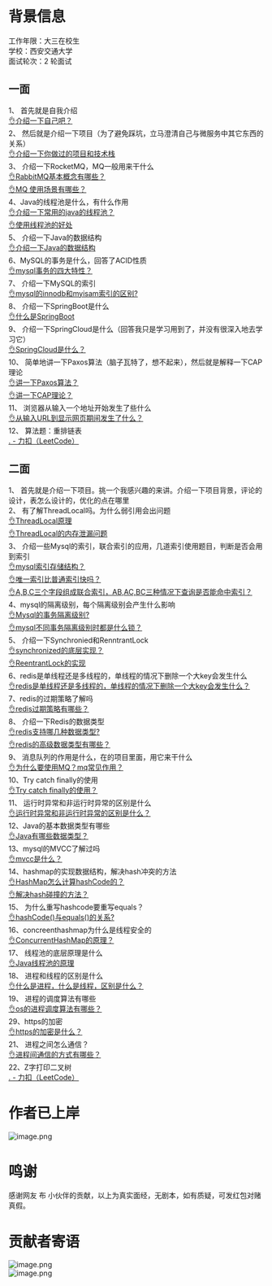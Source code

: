 # 背景信息
工作年限：大三在校生<br />学校：西安交通大学<br />面试轮次：2 轮面试
## 一面
1、 首先就是自我介绍<br />[👌介绍一下自己吧？](https://www.yuque.com/jingdianjichi/xyxdsi/pfszpyzvh1vnqbf9?view=doc_embed)<br />2、 然后就是介绍一下项目（为了避免踩坑，立马澄清自己与微服务中其它东西的关系）<br />[👌介绍一下你做过的项目和技术栈](https://www.yuque.com/jingdianjichi/xyxdsi/hd79bfu1sfgehqzz?view=doc_embed)<br />3、 介绍一下RocketMQ，MQ一般用来干什么<br />[👌RabbitMQ基本概念有哪些？](https://www.yuque.com/jingdianjichi/xyxdsi/ie9zthf0se4hzgiz?view=doc_embed)<br />[👌MQ 使用场景有哪些？](https://www.yuque.com/jingdianjichi/xyxdsi/xwryds0a4r0gvpe6?view=doc_embed)<br />4、Java的线程池是什么，有什么作用<br />[👌介绍一下常用的java的线程池？](https://www.yuque.com/jingdianjichi/xyxdsi/zcuxm2pogymgs7g6?view=doc_embed)<br />[👌使用线程池的好处](https://www.yuque.com/jingdianjichi/xyxdsi/bz575xpsoxxah6na?view=doc_embed)<br />5、 介绍一下Java的数据结构<br />[👌介绍一下Java的数据结构](https://www.yuque.com/jingdianjichi/xyxdsi/qpdz3l69zdt38mw1?view=doc_embed)<br />6、MySQL的事务是什么，回答了ACID性质<br />[👌mysql事务的四大特性？](https://www.yuque.com/jingdianjichi/xyxdsi/kydkt5zebso4px4l?view=doc_embed)<br />7、 介绍一下MySQL的索引<br />[👌mysql的innodb和myisam索引的区别?](https://www.yuque.com/jingdianjichi/xyxdsi/buygigkcozhtx70q?view=doc_embed)<br />8、 介绍一下SpringBoot是什么<br />[👌什么是SpringBoot](https://www.yuque.com/jingdianjichi/xyxdsi/qhs58y0g02ks4ye7?view=doc_embed)<br />9、 介绍一下SpringCloud是什么（回答我只是学习用到了，并没有很深入地去学习它）<br />[👌SpringCloud是什么？](https://www.yuque.com/jingdianjichi/xyxdsi/gh1yice80ngd37al?view=doc_embed)<br />10、 简单地讲一下Paxos算法（脑子瓦特了，想不起来），然后就是解释一下CAP理论<br />[👌讲一下Paxos算法？](https://www.yuque.com/jingdianjichi/xyxdsi/gb85hubkpg1tg2ax?view=doc_embed)<br />[👌讲一下CAP理论？](https://www.yuque.com/jingdianjichi/xyxdsi/lxwx989qdnxfoks4?view=doc_embed)<br />11、 浏览器从输入一个地址开始发生了些什么<br />[👌从输入URL到显示网页期间发生了什么？](https://www.yuque.com/jingdianjichi/xyxdsi/pkh6upouoymw5hi4?view=doc_embed)<br />12、 算法题：重排链表<br />[. - 力扣（LeetCode）](https://leetcode.cn/problems/reorder-list/description/)
## 二面
1、 首先就是介绍一下项目。挑一个我感兴趣的来讲。介绍一下项目背景，评论的设计，表怎么设计的，优化的点在哪里<br />2、 有了解ThreadLocal吗。为什么弱引用会出问题<br />[👌ThreadLocal原理](https://www.yuque.com/jingdianjichi/xyxdsi/vmig344fhaluugtt?view=doc_embed)<br />[👌ThreadLocal的内存泄漏问题](https://www.yuque.com/jingdianjichi/xyxdsi/lbw9tlrpgewb1532?view=doc_embed)<br />3、 介绍一些Mysql的索引，联合索引的应用，几道索引使用题目，判断是否会用到索引<br />[👌mysql索引存储结构？](https://www.yuque.com/jingdianjichi/xyxdsi/fri0ce6bv2r2xm0d?view=doc_embed)<br />[👌唯一索引比普通索引快吗？](https://www.yuque.com/jingdianjichi/xyxdsi/lythniv17v2vt28t?view=doc_embed)<br />[👌A,B,C三个字段组成联合索引，AB,AC,BC三种情况下查询是否能命中索引？](https://www.yuque.com/jingdianjichi/xyxdsi/xbyg0idxybt2klr6?view=doc_embed)<br />4、mysql的隔离级别，每个隔离级别会产生什么影响<br />[👌Mysql的事务隔离级别?](https://www.yuque.com/jingdianjichi/xyxdsi/ge31ov5wqg3cyzsm?view=doc_embed)<br />[👌mysql不同事务隔离级别时都是什么锁？](https://www.yuque.com/jingdianjichi/xyxdsi/iz60aibgxn4lgowl?view=doc_embed)<br />5、 介绍一下Synchronied和RenntrantLock<br />[👌synchronized的底层实现？](https://www.yuque.com/jingdianjichi/xyxdsi/ix40pr6btxnuf20u?view=doc_embed)<br />[👌ReentrantLock的实现](https://www.yuque.com/jingdianjichi/xyxdsi/kk59x643km06y7rt?view=doc_embed)<br />6、redis是单线程还是多线程的，单线程的情况下删除一个大key会发生什么<br />[👌redis是单线程还是多线程的，单线程的情况下删除一个大key会发生什么？](https://www.yuque.com/jingdianjichi/xyxdsi/hf4lu7qlrra81bi5?view=doc_embed)<br />7、redis的过期策略了解吗<br />[👌redis过期策略有哪些？](https://www.yuque.com/jingdianjichi/xyxdsi/qvy56ukqsnfbyqno?view=doc_embed)<br />8、 介绍一下Redis的数据类型<br />[👌redis支持哪几种数据类型?](https://www.yuque.com/jingdianjichi/xyxdsi/xac8obblzuwh66a5?view=doc_embed)<br />[👌redis的高级数据类型有哪些？](https://www.yuque.com/jingdianjichi/xyxdsi/wfqkn5izd8q9lrp2?view=doc_embed)<br />9、 消息队列的作用是什么，在的项目里面，用它来干什么<br />[👌为什么要使用MQ？mq常见作用？](https://www.yuque.com/jingdianjichi/xyxdsi/sogbigp86705zk2w?view=doc_embed)<br />10、Try catch finally的使用<br />[👌Try catch finally的使用？](https://www.yuque.com/jingdianjichi/xyxdsi/iz0xcepes0f6xuk5?view=doc_embed)<br />11、 运行时异常和非运行时异常的区别是什么<br />[👌运行时异常和非运行时异常的区别是什么？](https://www.yuque.com/jingdianjichi/xyxdsi/yoa934u0qs7l5erv?view=doc_embed)<br />12、Java的基本数据类型有哪些<br />[👌Java有哪些数据类型？](https://www.yuque.com/jingdianjichi/xyxdsi/slkl8me8row8oax3?view=doc_embed)<br />13、mysql的MVCC了解过吗<br />[👌mvcc是什么？](https://www.yuque.com/jingdianjichi/xyxdsi/szpnpa86vbwwr5v1?view=doc_embed)<br />14、hashmap的实现数据结构，解决hash冲突的方法<br />[👌HashMap怎么计算hashCode的？](https://www.yuque.com/jingdianjichi/xyxdsi/str1ewvagoc4qesr?view=doc_embed)<br />[👌解决hash碰撞的方法？](https://www.yuque.com/jingdianjichi/xyxdsi/dv5yt8x4t1ea8sbg?view=doc_embed)<br />15、 为什么重写hashcode要重写equals？<br />[👌hashCode()与equals()的关系?](https://www.yuque.com/jingdianjichi/xyxdsi/iyo98c0vu3f66qtl?view=doc_embed)<br />16、concreenthashmap为什么是线程安全的<br />[👌ConcurrentHashMap的原理？](https://www.yuque.com/jingdianjichi/xyxdsi/gr29od28mo8ulrk5?view=doc_embed)<br />17、 线程池的底层原理是什么<br />[👌Java线程池的原理](https://www.yuque.com/jingdianjichi/xyxdsi/gguwfntzgoeta78k?view=doc_embed)<br />18、 进程和线程的区别是什么<br />[👌什么是进程，什么是线程，区别是什么？](https://www.yuque.com/jingdianjichi/xyxdsi/iggyh4gvphwo9wbg?view=doc_embed)<br />19、 进程的调度算法有哪些<br />[👌os的进程调度算法有哪些？](https://www.yuque.com/jingdianjichi/zh4784/idgwo54c5c66z956?view=doc_embed)<br />29、https的加密<br />[👌https的加密是什么？](https://www.yuque.com/jingdianjichi/xyxdsi/ec81rggn56n6wf1a?view=doc_embed)<br />21、 进程之间怎么通信？<br />[👌进程间通信的方式有哪些？](https://www.yuque.com/jingdianjichi/xyxdsi/cxg4wqtopuy3pom4?view=doc_embed)<br />22、Z字打印二叉树<br />[. - 力扣（LeetCode）](https://leetcode.cn/problems/zigzag-conversion/description/)

# 作者已上岸
![image.png](https://cdn.nlark.com/yuque/0/2024/png/29413969/1719199746185-1554096a-c5de-46db-9579-e466bfb018a8.png#averageHue=%23a39b75&clientId=u0ac7ee2b-150f-4&from=paste&height=443&id=P845y&originHeight=1920&originWidth=1080&originalType=binary&ratio=2&rotation=0&showTitle=false&size=769109&status=done&style=none&taskId=uc86934ee-0950-4c5e-a4fb-5f56e091844&title=&width=249)
# 鸣谢
感谢网友 布 小伙伴的贡献，以上为真实面经，无剧本，如有质疑，可发红包对赌真假。
# 贡献者寄语
![image.png](https://cdn.nlark.com/yuque/0/2024/png/29413969/1719200264327-c3f8259a-92d6-4846-abcc-12a3d6c545e9.png#averageHue=%23efefef&clientId=ue02261d0-7ed1-4&from=paste&height=57&id=RBKng&originHeight=114&originWidth=676&originalType=binary&ratio=2&rotation=0&showTitle=false&size=22189&status=done&style=none&taskId=uc69076ed-0294-4109-99f2-ea7ff3a1574&title=&width=338)<br />![image.png](https://cdn.nlark.com/yuque/0/2024/png/29413969/1719200247132-e0f72849-0b7d-4e13-a67b-3d867825060d.png#averageHue=%23eeeeee&clientId=ue02261d0-7ed1-4&from=paste&height=103&id=pcEE0&originHeight=206&originWidth=856&originalType=binary&ratio=2&rotation=0&showTitle=false&size=40804&status=done&style=none&taskId=u9ca42beb-9b9c-499f-ba20-1734b1e38c6&title=&width=428)
